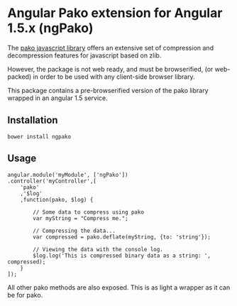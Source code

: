 # Angular Pako extension for Angular 1.5.x (ngPako)

The [pako javascript library](https://github.com/nodeca/pako) offers an extensive set of compression and decompression features for javascript based on zlib.

However, the package is not web ready, and must be browserified, (or web-packed) in order to be used with any client-side browser library.

This package contains a pre-browserified version of the pako library wrapped in an angular 1.5 service.

## Installation
```
bower install ngpako
```

## Usage
```
angular.module('myModule', ['ngPako'])
.controller('myController',[
    'pako'
    ,'$log'
    ,function(pako, $log) {

        // Some data to compress using pako
        var myString = "Compress me.";

        // Compressing the data...
        var compressed = pako.deflate(myString, {to: 'string'});

        // Viewing the data with the console log.
        $log.log('This is compressed binary data as a string: ', compressed);
    }
]);
```

All other pako methods are also exposed. This is as light a wrapper as it can be for pako.
